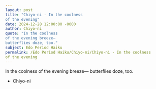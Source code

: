 ```yaml
---
layout: post
title: "Chiyo-ni - In the coolness
of the evening"
date: 2024-12-28 12:00:00 -0000
author: Chiyo-ni
quote: "In the coolness
of the evening breeze—
butterflies doze, too."
subject: Edo Period Haiku
permalink: /Edo Period Haiku/Chiyo-ni/Chiyo-ni - In the coolness
of the evening
---
```


In the coolness
of the evening breeze—
butterflies doze, too.

- Chiyo-ni
